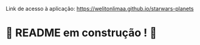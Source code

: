 Link de acesso à aplicação: https://welitonlimaa.github.io/starwars-planets
# :construction: README em construção ! :construction:
